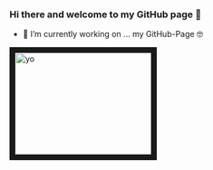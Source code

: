 ### Hi there and welcome to my GitHub page 👋

- 🔭 I’m currently working on ... my GitHub-Page 🤓

<a href="http://www.youtube.com/watch?feature=player_embedded&v=onzzA3VirMk
" target="_blank"><img src="http://img.youtube.com/vi/onzzA3VirMk/0.jpg" 
alt="yo" width="240" height="180" border="10"/></a>



<!--
**rockadub/rockadub** is a ✨ _special_ ✨ repository because its `README.md` (this file) appears on your GitHub profile.

Here are some ideas to get you started:

- 🔭 I’m currently working on ...
- 🌱 I’m currently learning ...
- 👯 I’m looking to collaborate on ...
- 🤔 I’m looking for help with ...
- 💬 Ask me about ...
- 📫 How to reach me: ...
- 😄 Pronouns: ...
- ⚡ Fun fact: ...
-->
